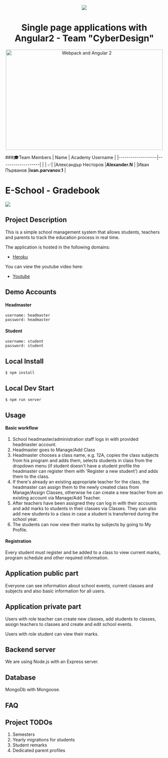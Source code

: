 <p align="center">
<a href="http://academy.telerik.com/">
<img src="https://camo.githubusercontent.com/08ecbe7b67d65cc7c6990787e2836b27b4296f2d/68747470733a2f2f7261772e6769746875622e636f6d2f666c65787472792f54656c6572696b2d41636164656d792f6d61737465722f50726f6772616d6d696e6725323077697468253230432532332f436f6465732f4f746865722f54656c6572696b2e706e67"/>
</a>

<h1 align="center">Single page applications with Angular2 - Team "CyberDesign"</h1>

<p align="center">
    <img src="https://cloud.githubusercontent.com/assets/1016365/9863762/a84fed4a-5af7-11e5-9dde-d5da01e797e7.png" alt="Webpack and Angular 2" width="500" height="320"/>
</p>

###:mortar_board:Team Members
| Name              | Academy Username      	|
|-------------------|-------------------|
|                   | :white_check_mark:|
|Александър Несторов |__Alexander.N__	        |
|Иван Първанов |__ivan.parvanov.1__	        |

# E-School - Gradebook

<img src="https://tgc-cache.s3.amazonaws.com/images/remote/http_s3.amazonaws.com/tgc-ee2/articles/615_Graduate_Graduation_College_Reuters.jpg"/>

## Project Description  

This is a simple school management system that allows students, teachers and parents to track the education process in real time.

The application is hosted in the following domains:
- [Heroku](https://cyber-design.herokuapp.com/)

You can view the youtube video here:

 - [Youtube](https://youtu.be/JwKWU1tBJHY)
 
## Demo Accounts

#### Headmaster
    username: headmaster
    password: headmaster
   
#### Student
    username: student
    password: student
    
## Local Install
    $ npm install
    
## Local Dev Start
    $ npm run server

## Usage

#### Basic workflow
1. School headmaster/administration staff logs in with provided headmaster account. 
2. Headmaster goes to Manage/Add Class
3. Headmaster chooses a class name, e.g. 12A, copies the class subjects from his program and adds them, selects students in class from the dropdown menu (if student doesn't have a student profile the headmaster can register them with 'Register a new student') and adds them to the class.
4. If there's already an existing appropriate teacher for the class, the headmaster can assign them to the newly created class from Manage/Assign Classes, otherwise he can create a new teacher from an existing account via Manage/Add Teacher.
5. After teachers have been assigned they can log in with their accounts and add marks to students in their classes via Classes. They can also add new students to a class in case a student is transferred during the school year.
6. The students can now view their marks by subjects by going to My Profile.

#### Registration

Every student must register and be added to a class to view current marks, program schedule and other required information. 

## Application public part

Everyone can see information about school events, current classes and subjects  and also basic information for all users.

## Application private part

Users with role teacher can create new classes, add students to classes, assign teachers to classes and create and edit school events.

Users with role student can view their marks.

## Backend server

We are using Node.js with an Express server.

## Database

MongoDb with Mongoose.

## FAQ

## Project TODOs

1. Semesters
2. Yearly migrations for students
3. Student remarks
4. Dedicated parent profiles



